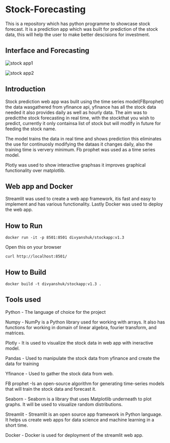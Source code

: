 # Stock-Forecasting
This is a repository which has python programme to showcase stock forecast. It is a prediction app which was built for prediction of the stock data, this will help the user to make better descisions for investment.

## Interface and Forecasting

![stock app1](https://user-images.githubusercontent.com/97751164/185205432-5f6e4e5b-a140-4e01-94e0-68df166f4491.PNG)

![stock app2](https://user-images.githubusercontent.com/97751164/185205764-0629cac9-fd56-4397-8aa8-4ca03893fe27.PNG)

## Introduction

Stock prediction web app was bulit using the time series model(FBprophet) the data wasgathered from yfinance api, yfinance has all the stock data needed it also provides daily as well as hourly data. The aim was to predictthe stock forecasting in real time, with the stockthat you wish to predict, currently it only containsa list of stock but will modlfy in future for feeding the stock name.

The model trains the data in real time and shows prediction this eliminates the use for continuosly modifying the dataas it changes daily, also the training time is ververy minimum. Fb prophet was used as a time series model.

Plotly was used to show interactive graphsas it improves graphical functionality over matplotlib.

## Web app and Docker

Streamlit was used to create a web app framework, itis fast and easy to implement and has various functionality. Lastly Docker was used to deploy the web app.



## How to Run
`docker run -it -p 8501:8501 divyanshuk/stockapp:v1.3`

Open this on your browser

`curl http://localhost:8501/`

## How to Build
`docker build -t divyanshuk/stockapp:v1.3 .`

## Tools used

Python - The language of choice for the project 

Numpy - NumPy is a Python library used for working with arrays. It also has functions for working in domain of linear algebra, fourier transform, and matrices.

Plotly - It is used to visualize the stock data in web app with ineractive model.

Pandas - Used to manipulate the stock data from yfinance and create the data for training

Yfinance - Used to gather the stock data from web.

FB prophet -Is an open-source algorithm for generating time-series models that will train the stock data and forecast it.

Seaborn - Seaborn is a library that uses Matplotlib underneath to plot graphs. It will be used to visualize random distributions.

Streamlit - Streamlit is an open source app framework in Python language. It helps us create web apps for data science and machine learning in a short time.

Docker - Docker is used for deployment of the streamlit web app.


